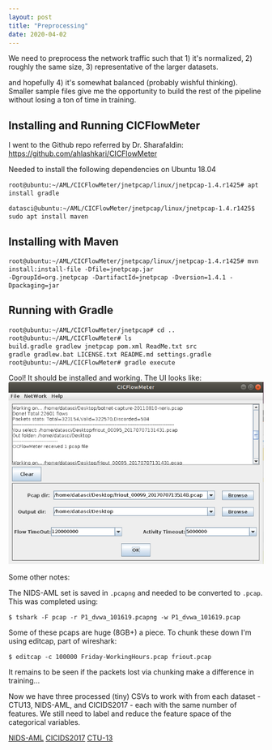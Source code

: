 ```yaml
---
layout: post
title: "Preprocessing"
date: 2020-04-02
---
```


We need to preprocess the network traffic such that 1) it's normalized, 2) roughly the same size, 3) representative of the larger datasets.

and hopefully 4) it's somewhat balanced (probably wishful thinking).
Smaller sample files give me the opportunity to build the rest of the pipeline without losing a ton of time in training.

## Installing and Running CICFlowMeter
I went to the Github repo referred by Dr. Sharafaldin:
https://github.com/ahlashkari/CICFlowMeter

Needed to install the following dependencies on Ubuntu 18.04
```
root@ubuntu:~/AML/CICFlowMeter/jnetpcap/linux/jnetpcap-1.4.r1425# apt install gradle
```

```
datasci@ubuntu:~/AML/CICFlowMeter/jnetpcap/linux/jnetpcap-1.4.r1425$ sudo apt install maven
```

## Installing with Maven
```
root@ubuntu:~/AML/CICFlowMeter/jnetpcap/linux/jnetpcap-1.4.r1425# mvn install:install-file -Dfile=jnetpcap.jar
-DgroupId=org.jnetpcap -DartifactId=jnetpcap -Dversion=1.4.1 -Dpackaging=jar
```

## Running with Gradle
```
root@ubuntu:~/AML/CICFlowMeter/jnetpcap# cd ..
root@ubuntu:~/AML/CICFlowMeter# ls
build.gradle gradlew jnetpcap pom.xml ReadMe.txt src
gradle gradlew.bat LICENSE.txt README.md settings.gradle
root@ubuntu:~/AML/CICFlowMeter# gradle execute
```

Cool! It should be installed and working. The UI looks like:
<img src="/assets/CICFlowMeter.png" width="700">

Some other notes:

The NIDS-AML set is saved in `.pcapng` and needed to be converted to `.pcap`. This was completed using:
```
$ tshark -F pcap -r P1_dvwa_101619.pcapng -w P1_dvwa_101619.pcap
```

Some of these pcaps are huge (8GB+) a piece. To chunk these down I'm using editcap, part of wireshark:
```
$ editcap -c 100000 Friday-WorkingHours.pcap friout.pcap
```

It remains to be seen if the packets lost via chunking make a difference in training...

Now we have three processed (tiny) CSVs to work with from each dataset - CTU13, NIDS-AML, and CICIDS2017 - each with the same number of features. We still need to label and reduce the feature space of the categorical variables.

<a href="/assets/P1_dvwa_101619.csv">NIDS-AML</a>
<a href="/assets/friout_00095_20170707131431.csv">CICIDS2017</a>
<a href="/assets/botnet-capture-20110810-neris.csv">CTU-13</a>
